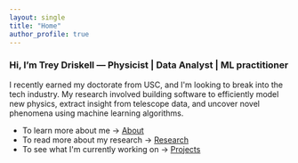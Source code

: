 ```yaml
---
layout: single
title: "Home"
author_profile: true
---
```

### Hi, I’m Trey Driskell — Physicist | Data Analyst | ML practitioner

I recently earned my doctorate from USC, and I'm looking to break into the tech industry. My research involved building software to efficiently model new physics, extract insight from telescope data, and uncover novel phenomena using machine learning algorithms.

* To learn more about me → [About](/about/)
* To read more about my research → [Research](/research/)
* To see what I'm currently working on → [Projects](/projects/)

